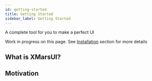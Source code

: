 ```yaml
---
id: getting-started
title: Getting Started
sidebar_label: Getting Started
---
```

A complete tool for you to make a perfect UI

Work in progress on this page.
See [Installation](/docs/introduction/installation) section for more details

## What is XMarsUI?
## Motivation